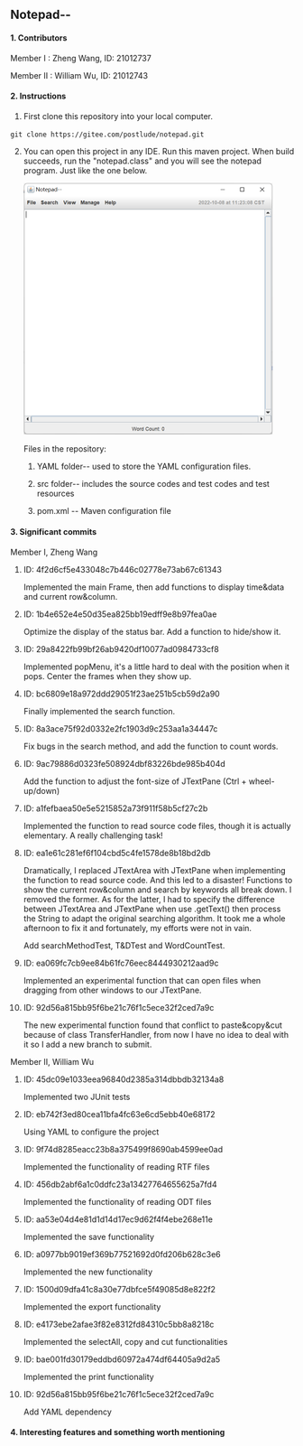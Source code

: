 ## Notepad--

<!--159.251 - Software Design and Construction-->

<!--Assignment 1 - 2022-->

<!--Using Java to make a text editor!-->

#### 1. Contributors

Member I : Zheng Wang, ID: 21012737

Member II : William Wu, ID: 21012743

#### 2. Instructions

1. First clone this repository into your local computer.

`git clone https://gitee.com/postlude/notepad.git`

2. You can open this project in any IDE. Run this maven project. When build succeeds, run the "notepad.class" and you will see the notepad program. Just like the one below.

   <img src="readme.assets/image-20221008112323912.png" alt="image-20221008112323912" style="zoom:50%;" />

   Files in the repository:

   1. YAML folder-- used to store the YAML configuration files.

   2. src folder-- includes the source codes and test codes and test resources

   3. pom.xml -- Maven configuration file


#### 3. Significant commits

Member I, Zheng Wang

1. ID: 4f2d6cf5e433048c7b446c02778e73ab67c61343

   Implemented the main Frame, then add functions to display time&data and current row&column.

2. ID: 1b4e652e4e50d35ea825bb19edff9e8b97fea0ae

   Optimize the display of the status bar. Add a function to hide/show it.

3. ID: 29a8422fb99bf26ab9420df10077ad0984733cf8

   Implemented popMenu, it's a little hard to deal with the position when it pops.
   Center the frames when they show up.

4. ID: bc6809e18a972ddd29051f23ae251b5cb59d2a90

   Finally implemented the search function.

5. ID: 8a3ace75f92d0332e2fc1903d9c253aa1a34447c

   Fix bugs in the search method, and add the function to count words.

6. ID: 9ac79886d0323fe508924dbf83226bde985b404d

   Add the function to adjust the font-size of JTextPane (Ctrl + wheel-up/down)

7. ID: a1fefbaea50e5e5215852a73f911f58b5cf27c2b

   Implemented the function to read source code files, though it is actually elementary.
   A really challenging task!

8. ID: ea1e61c281ef6f104cbd5c4fe1578de8b18bd2db

   Dramatically, I replaced JTextArea with JTextPane when implementing the function to read source code.
   And this led to a disaster! Functions to show the current row&column and search by keywords all break down. 
   I removed the former. As for the latter, I had to specify the difference between JTextArea and JTextPane when use 
   .getText() then process the String to adapt the original searching algorithm. It took me a whole afternoon to fix it
   and fortunately, my efforts were not in vain.

   Add searchMethodTest, T&DTest and WordCountTest.

9. ID: ea069fc7cb9ee84b61fc76eec8444930212aad9c

   Implemented an experimental function that can open files when dragging from other windows to our JTextPane.

10. ID: 92d56a815bb95f6be21c76f1c5ece32f2ced7a9c

    The new experimental function found that conflict to paste&copy&cut because of class TransferHandler, from now I
    have no idea to deal with it so I add a new branch to submit.




Member II, William Wu

1. ID: 45dc09e1033eea96840d2385a314dbbdb32134a8

   Implemented two JUnit tests

2. ID: eb742f3ed80cea11bfa4fc63e6cd5ebb40e68172

   Using YAML to configure the project

3. ID: 9f74d8285eacc23b8a375499f8690ab4599ee0ad

   Implemented the functionality of reading RTF files

4. ID: 456db2abf6a1c0ddfc23a13427764655625a7fd4

   Implemented the functionality of reading ODT files

5. ID: aa53e04d4e81d1d14d17ec9d62f4f4ebe268e11e

   Implemented the save functionality

6. ID: a0977bb9019ef369b77521692d0fd206b628c3e6

   Implemented the new functionality

7. ID: 1500d09dfa41c8a30e77dbfce5f49085d8e822f2

   Implemented the export functionality

8. ID: e4173ebe2afae3f82e8312fd84310c5bb8a8218c

   Implemented the selectAll, copy and cut functionalities

9. ID: bae001fd30179eddbd60972a474df64405a9d2a5

   Implemented the print functionality

10. ID: 92d56a815bb95f6be21c76f1c5ece32f2ced7a9c

    Add YAML dependency



#### 4. Interesting features and something worth mentioning